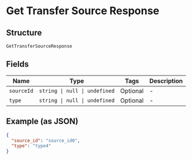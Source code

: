 
# Get Transfer Source Response

## Structure

`GetTransferSourceResponse`

## Fields

| Name | Type | Tags | Description |
|  --- | --- | --- | --- |
| `sourceId` | `string \| null \| undefined` | Optional | - |
| `type` | `string \| null \| undefined` | Optional | - |

## Example (as JSON)

```json
{
  "source_id": "source_id0",
  "type": "type4"
}
```

